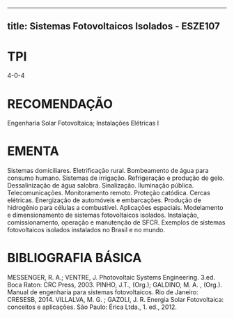 
---
title: Sistemas Fotovoltaicos Isolados - ESZE107 
---

# TPI

4-0-4

# RECOMENDAÇÃO

Engenharia Solar Fotovoltaica; Instalações Elétricas I

# EMENTA

Sistemas domiciliares. Eletrificação rural. Bombeamento de água para consumo humano. Sistemas de irrigação. Refrigeração e produção de gelo. Dessalinização de água salobra. Sinalização. Iluminação pública. Telecomunicações. Monitoramento remoto. Proteção catódica. Cercas elétricas. Energização de automóveis e embarcações. Produção de hidrogênio para células a combustível. Aplicações espaciais. Modelamento e dimensionamento de sistemas fotovoltaicos isolados. Instalação, comissionamento, operação e manutenção de SFCR. Exemplos de sistemas fotovoltaicos isolados instalados no Brasil e no mundo.

# BIBLIOGRAFIA BÁSICA

MESSENGER, R. A.; VENTRE, J. Photovoltaic Systems Engineering. 3.ed. Boca Raton: CRC Press, 2003.
PINHO, J.T., (Org.); GALDINO, M. A. , (Org.). Manual de engenharia para sistemas fotovoltaicos. Rio de Janeiro: CRESESB, 2014.
VILLALVA, M. G. ; GAZOLI, J. R. Energia Solar Fotovoltaica: conceitos e aplicações. São Paulo: Érica Ltda., 1. ed., 2012.
        